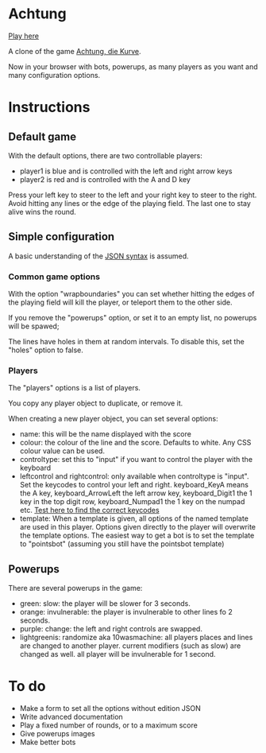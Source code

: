 # Achtung

[Play here](http://tilde.town/~troido/achtung/)

A clone of the game [Achtung, die Kurve](https://en.wikipedia.org/wiki/Achtung,_die_Kurve!).

Now in your browser with bots, powerups, as many players as you want and many configuration options.

# Instructions

## Default game

With the default options, there are two controllable players:

* player1 is blue and is controlled with the left and right arrow keys
* player2 is red and is controlled with the A and D key

Press your left key to steer to the left and your right key to steer to the right.
Avoid hitting any lines or the edge of the playing field.
The last one to stay alive wins the round.


## Simple configuration

A basic understanding of the [JSON syntax](https://en.wikipedia.org/wiki/JSON#Data_types.2C_syntax_and_example) is assumed.

### Common game options

With the option "wrapboundaries" you can set whether hitting the edges of the playing field will kill the player, or teleport them to the other side.

If you remove the "powerups" option, or set it to an empty list, no powerups will be spawed;

The lines have holes in them at random intervals. To disable this, set the "holes" option to false.

### Players

The "players" options is a list of players.

You copy any player object to duplicate, or remove it.

When creating a new player object, you can set several options:

* name: this will be the name displayed with the score
* colour: the colour of the line and the score.
  Defaults to white.
  Any CSS colour value can be used.
* controltype: set this to "input" if you want to control the player with the keyboard
* leftcontrol and rightcontrol: only available when controltype is "input".
  Set the keycodes to control your left and right.
  keyboard\_KeyA means the A key, keyboard\_ArrowLeft the left arrow key, keyboard\_Digit1 the 1 key in the top digit row, keyboard\_Numpad1 the 1 key on the numpad etc.
  [Test here to find the correct keycodes](http://tilde.town/~troido/achtung/keycodes.html)
* template: When a template is given, all options of the named template are used in this player.
  Options given directly to the player will overwrite the template options.
  The easiest way to get a bot is to set the template to "pointsbot" (assuming you still have the pointsbot template)

## Powerups

There are several powerups in the game:

* green: slow: the player will be slower for 3 seconds.
* orange: invulnerable: the player is invulnerable to other lines fo 2 seconds.
* purple: change: the left and right controls are swapped.
* lightgreenis: randomize aka 10wasmachine: all players places and lines are changed to another player.
  current modifiers (such as slow) are changed as well.
  all player will be invulnerable for 1 second.

# To do

* Make a form to set all the options without edition JSON
* Write advanced documentation
* Play a fixed number of rounds, or to a maximum score
* Give powerups images
* Make better bots


